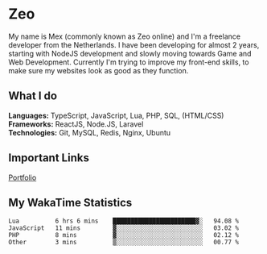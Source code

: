 # Zeo
My name is Mex (commonly known as Zeo online) and I'm a freelance developer from the Netherlands. I have been developing for almost 2 years, starting with NodeJS development and slowly moving towards Game and Web Development. Currently I'm trying to improve my front-end skills, to make sure my websites look as good as they function.

## What I do
**Languages:** TypeScript, JavaScript, Lua, PHP, SQL, (HTML/CSS)<br/>
**Frameworks:** ReactJS, Node.JS, Laravel<br/>
**Technologies:** Git, MySQL, Redis, Nginx, Ubuntu<br/>

## Important Links
[Portfolio](https://zeodev.cc)

## My WakaTime Statistics
<!--START_SECTION:waka-->
```text
Lua          6 hrs 6 mins    ███████████████████████▓░   94.08 % 
JavaScript   11 mins         ▓░░░░░░░░░░░░░░░░░░░░░░░░   03.02 % 
PHP          8 mins          ▓░░░░░░░░░░░░░░░░░░░░░░░░   02.12 % 
Other        3 mins          ▒░░░░░░░░░░░░░░░░░░░░░░░░   00.77 % 
```
<!--END_SECTION:waka-->
